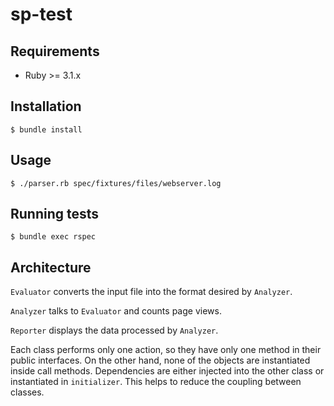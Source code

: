 # sp-test

## Requirements
* Ruby >= 3.1.x

## Installation
    $ bundle install

## Usage
    $ ./parser.rb spec/fixtures/files/webserver.log

## Running tests
    $ bundle exec rspec


## Architecture

`Evaluator` converts the input file into the format desired by `Analyzer`.

`Analyzer` talks to `Evaluator` and counts page views.

`Reporter` displays the data processed by `Analyzer`.

Each class performs only one action, so they have only one method in their public interfaces. On the other hand, none of the objects are instantiated inside call methods. Dependencies are either injected into the other class or instantiated in `initializer`. This helps to reduce the coupling between classes. 
